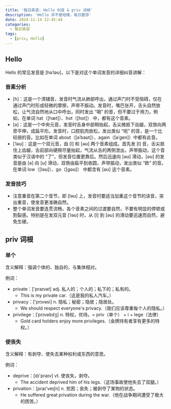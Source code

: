 ```yaml
---
title: '每日英语: Hello 纠音 & priv 词根'
description: 'Hello 并不是哈喽，每日震惊'
date: 2024-11-14 12:45:44
categories:
  - 每日英语
tags:
  - [priv, Hello]
---
```


## Hello

Hello 的常见发音是 [həˈləʊ]，以下是对这个单词发音的详细纠音讲解：

### 音素分析

- [h]：这是一个清辅音，发音时气流从肺部呼出，通过声门时不受阻碍，仅在通过声门时形成轻微的摩擦，声带不振动。发音时，嘴巴张开，舌头自然放松，让气流自然地从口中呼出，同时发出 “喝” 的音，但不要过于用力。例如，在单词 hat（[hæt]）、hot（[hɒt]） 中，都有这个音素。
- [ə]：这是一个中央元音，发音时舌身中部稍抬起，舌尖微抵下齿龈，双唇向两旁平伸，成扁平形。发音时，口腔肌肉放松，发出类似 “呃” 的音，是一个比较弱的音。比如在单词 about（[əˈbaʊt]）、again（[əˈɡen]）中都有此音。
- [ˈləʊ]：这是一个双元音，由 [l] 和 [əʊ] 两个音素组成。首先发 [l] 音，舌尖抵住上齿龈，舌前部向硬腭尽量抬起，气流从舌的两侧泄出，声带振动，这个音类似于汉语中的 “了”，但发音位置更靠后。然后迅速向 [əʊ] 滑动，[əʊ] 的发音是由 [ə] 向 [ʊ] 滑动，双唇由扁平到收圆，声带振动，发出类似 “欧” 的音。在单词 low（[ləʊ]）、go（[ɡəʊ]） 中都含有 [əʊ] 这个音素。

### 发音技巧

- 注意重音在第二个音节，即 [ləʊ] 上，发音时要适当加重这个音节的读音，突出重音，使发音更准确自然。
- 整个单词发音要连贯流畅，各个音素之间的过渡要自然，不要有明显的停顿或割裂感。特别是在发双元音 [ˈləʊ] 时，从 [l] 到 [əʊ] 的滑动要迅速而自然，避免生硬。

## priv 词根

### 单个

含义解释：强调个体的、独自的，与集体相对。

例词：

- private：['praɪvət] adj. 私人的；个人的；私下的；私有的。
  - This is my private car.（这是我的私人汽车。）
- privacy：['prɪvəsi] n. 隐私；秘密；隐居；隐居处。
  - We should respect everyone's privacy.（我们应该尊重每个人的隐私。）
- privilege：[ˈprɪvəlɪdʒ] n. 特权，优待。= priv（单个） + i + lege（法律）
  - Gold card holders enjoy more privileges.（金牌持有者享有更多的特权。）

### 使丧失

含义解释：有剥夺、使失去某种权利或东西的意思。

例词：

- deprive：[dɪ'praɪv] vt. 使丧失，剥夺。
  - The accident deprived him of his legs.（这场事故使他失去了双腿。）
- privation：[praɪ'veɪʃn] n. 贫困；丧失；被剥夺了某物的状态。
  - He suffered great privation during the war.（他在战争期间遭受了极大的困苦。）
